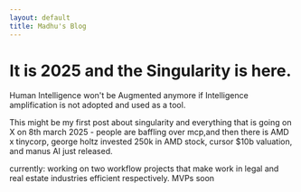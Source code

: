```yaml
---
layout: default
title: Madhu's Blog
---
```


# It is 2025 and the Singularity is here.

Human Intelligence won't be Augmented anymore if Intelligence amplification is not adopted and used as a tool.

This might be my first post about singularity and everything that is going on X on 8th march 2025 - people are baffling over mcp,and then there is AMD x tinycorp, george holtz invested 250k in AMD stock, cursor $10b valuation, and manus AI just released.

currently: working on two workflow projects that make work in legal and real estate industries efficient respectively.
MVPs soon